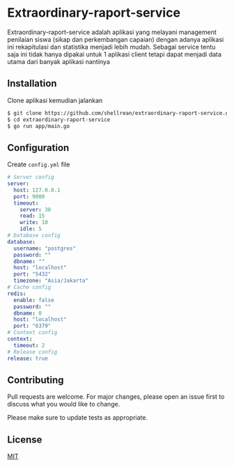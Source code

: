 # Extraordinary-raport-service

Extraordinary-raport-service adalah aplikasi yang melayani management penilaian siswa (sikap dan perkembangan capaian) dengan adanya aplikasi ini rekapitulasi dan statistika menjadi lebih mudah. Sebagai service tentu saja ini tidak hanya dipakai untuk 1 aplikasi client tetapi dapat menjadi data utama dari banyak aplikasi nantinya

## Installation
Clone aplikasi kemudian jalankan
``` bash
$ git clone https://github.com/shellrean/extraordinary-raport-service.git
$ cd extraordinary-raport-service 
$ go run app/main.go
```

## Configuration
Create ``config.yml`` file
``` yaml
# Server config
server:
  host: 127.0.0.1
  port: 9000
  timeout:
    server: 30
    read: 15
    write: 10
    idle: 5
# Database config
database:
  username: "postgres"
  password: ""
  dbname: ""
  host: "localhost"
  port: "5432"
  timezone: "Asia/Jakarta"
# Cache config
redis:
  enable: false
  password: ""
  dbname: 0
  host: "localhost"
  port: "6379"
# Context config
context:
  timeout: 2
# Release config
release: true
```

## Contributing
Pull requests are welcome. For major changes, please open an issue first to discuss what you would like to change.

Please make sure to update tests as appropriate.

## License
[MIT](https://choosealicense.com/licenses/mit/)